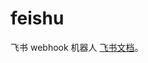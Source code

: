 # feishu

飞书 webhook 机器人 [飞书文档](https://open.feishu.cn/document/client-docs/bot-v3/add-custom-bot)。
